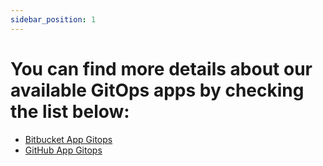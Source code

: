 ```yaml
---
sidebar_position: 1
---
```


# You can find more details about our available GitOps apps by checking the list below:

- [Bitbucket App Gitops](./bitbucket-app-gitops)
- [GitHub App Gitops](./github-app-gitops)
